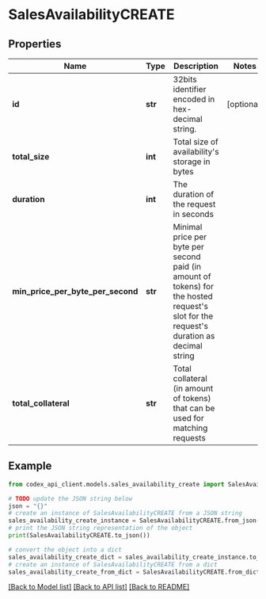 # SalesAvailabilityCREATE


## Properties

Name | Type | Description | Notes
------------ | ------------- | ------------- | -------------
**id** | **str** | 32bits identifier encoded in hex-decimal string. | [optional] 
**total_size** | **int** | Total size of availability&#39;s storage in bytes | 
**duration** | **int** | The duration of the request in seconds | 
**min_price_per_byte_per_second** | **str** | Minimal price per byte per second paid (in amount of tokens) for the hosted request&#39;s slot for the request&#39;s duration as decimal string | 
**total_collateral** | **str** | Total collateral (in amount of tokens) that can be used for matching requests | 

## Example

```python
from codex_api_client.models.sales_availability_create import SalesAvailabilityCREATE

# TODO update the JSON string below
json = "{}"
# create an instance of SalesAvailabilityCREATE from a JSON string
sales_availability_create_instance = SalesAvailabilityCREATE.from_json(json)
# print the JSON string representation of the object
print(SalesAvailabilityCREATE.to_json())

# convert the object into a dict
sales_availability_create_dict = sales_availability_create_instance.to_dict()
# create an instance of SalesAvailabilityCREATE from a dict
sales_availability_create_from_dict = SalesAvailabilityCREATE.from_dict(sales_availability_create_dict)
```
[[Back to Model list]](../README.md#documentation-for-models) [[Back to API list]](../README.md#documentation-for-api-endpoints) [[Back to README]](../README.md)


